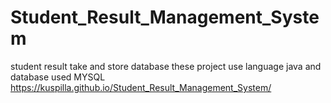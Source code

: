 # Student_Result_Management_System
student result take and store database these project use language java and database used MYSQL 
https://kuspilla.github.io/Student_Result_Management_System/

